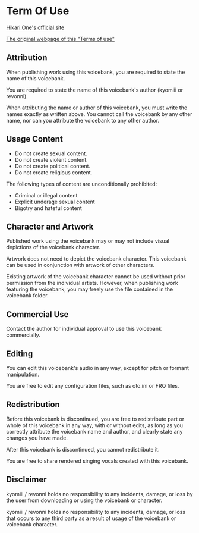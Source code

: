 # Term Of Use
[Hikari One's official site](https://kyomiii.wixsite.com/hikarione)

[The original webpage of this "Terms of use"](https://kyomiii.wixsite.com/hikarione/terms-of-use)

## Attribution

When publishing work using this voicebank, you are required to state the name of this voicebank.

You are required to state the name of this voicebank's author (kyomiii or revonni).

When attributing the name or author of this voicebank, you must write the names exactly as written above. You cannot call the voicebank by any other name, nor can you attribute the voicebank to any other author.

## Usage Content

* Do not create sexual content.
* Do not create violent content.
* Do not create political content.
* Do not create religious content.

The following types of content are unconditionally prohibited:
- Criminal or illegal content
- Explicit underage sexual content
- Bigotry and hateful content

## Character and Artwork
Published work using the voicebank may or may not include visual depictions of the voicebank character.

Artwork does not need to depict the voicebank character. This voicebank can be used in conjunction with artwork of other characters.

Existing artwork of the voicebank character cannot be used without prior permission from the individual artists. However, when publishing work featuring the voicebank, you may freely use the file contained in the voicebank folder.

## Commercial Use
Contact the author for individual approval to use this voicebank commercially.

## Editing
You can edit this voicebank's audio in any way, except for pitch or formant manipulation.

You are free to edit any configuration files, such as oto.ini or FRQ files.

## Redistribution
Before this voicebank is discontinued, you are free to redistribute part or whole of this voicebank in any way, with or without edits, as long as you correctly attribute the voicebank name and author, and clearly state any changes you have made.

After this voicebank is discontinued, you cannot redistribute it.

You are free to share rendered singing vocals created with this voicebank.

## Disclaimer

kyomiii / revonni holds no responsibility to any incidents, damage, or loss by the user from downloading or using the voicebank or character.

kyomiii / revonni holds no responsibility to any incidents, damage, or loss that occurs to any third party as a result of usage of the voicebank or voicebank character.